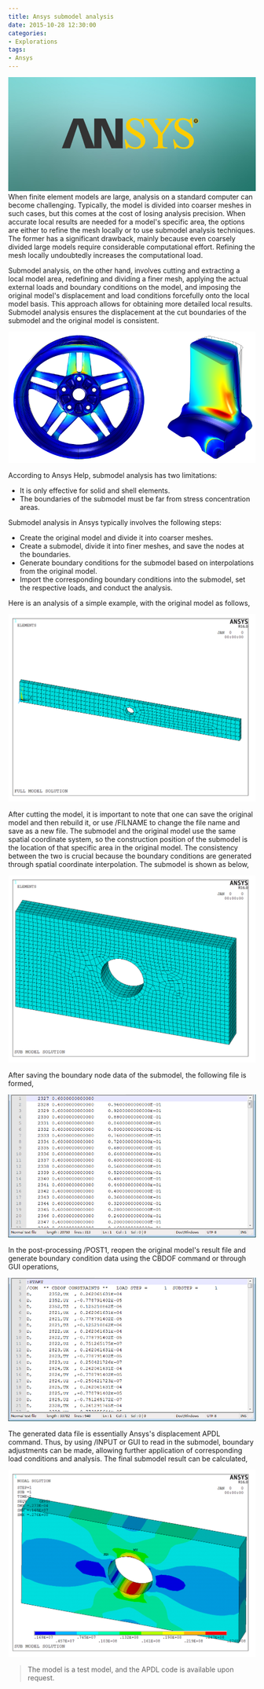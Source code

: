 ```yaml
---
title: Ansys submodel analysis
date: 2015-10-28 12:30:00
categories:
- Explorations
tags:
- Ansys
---
```


![ANSYS](/uploads/images/0000/ANSYS.jpg)
When finite element models are large, analysis on a standard computer can become challenging. Typically, the model is divided into coarser meshes in such cases, but this comes at the cost of losing analysis precision. When accurate local results are needed for a model's specific area, the options are either to refine the mesh locally or to use submodel analysis techniques. The former has a significant drawback, mainly because even coarsely divided large models require considerable computational effort. Refining the mesh locally undoubtedly increases the computational load. 

<!-- more -->

Submodel analysis, on the other hand, involves cutting and extracting a local model area, redefining and dividing a finer mesh, applying the actual external loads and boundary conditions on the model, and imposing the original model's displacement and load conditions forcefully onto the local model basis. This approach allows for obtaining more detailed local results. Submodel analysis ensures the displacement at the cut boundaries of the submodel and the original model is consistent.

![Image](/uploads/images/2015/Global-and-Submodel-of-Wheel-Rim-Stress-Analysis.png)

According to Ansys Help, submodel analysis has two limitations:

* It is only effective for solid and shell elements.
* The boundaries of the submodel must be far from stress concentration areas.

Submodel analysis in Ansys typically involves the following steps:

* Create the original model and divide it into coarser meshes.
* Create a submodel, divide it into finer meshes, and save the nodes at the boundaries.
* Generate boundary conditions for the submodel based on interpolations from the original model.
* Import the corresponding boundary conditions into the submodel, set the respective loads, and conduct the analysis.

Here is an analysis of a simple example, with the original model as follows,

![Original model](/uploads/images/2015/Global-and-Submodel-of-Wheel-Rim-Stress-Analysis1.png)

After cutting the model, it is important to note that one can save the original model and then rebuild it, or use /FILNAME to change the file name and save as a new file. The submodel and the original model use the same spatial coordinate system, so the construction position of the submodel is the location of that specific area in the original model. The consistency between the two is crucial because the boundary conditions are generated through spatial coordinate interpolation. The submodel is shown as below,

![Submodel](/uploads/images/2015/Global-and-Submodel-of-Wheel-Rim-Stress-Analysis2.png)

After saving the boundary node data of the submodel, the following file is formed,

![Boundary node data](/uploads/images/2015/Global-and-Submodel-of-Wheel-Rim-Stress-Analysis3.png)

In the post-processing /POST1, reopen the original model's result file and generate boundary condition data using the CBDOF command or through GUI operations,

![Boundary condition data](/uploads/images/2015/Global-and-Submodel-of-Wheel-Rim-Stress-Analysis4.png)

The generated data file is essentially Ansys's displacement APDL command. Thus, by using /INPUT or GUI to read in the submodel, boundary adjustments can be made, allowing further application of corresponding load conditions and analysis. The final submodel result can be calculated,

![Final submodel result](/uploads/images/2015/Global-and-Submodel-of-Wheel-Rim-Stress-Analysis5.png)

> The model is a test model, and the APDL code is available upon request.